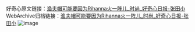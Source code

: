好奇心原文链接：[渔夫帽可能要因为Rihanna火一阵儿_时尚_好奇心日报-张田小](https://www.qdaily.com/articles/8080.html)
WebArchive归档链接：[渔夫帽可能要因为Rihanna火一阵儿_时尚_好奇心日报-张田小](http://web.archive.org/web/20190623152059/https://www.qdaily.com/articles/8080.html)
![image](http://ww3.sinaimg.cn/large/007d5XDpgy1g3vcjltd5rj30u02pc7wh)